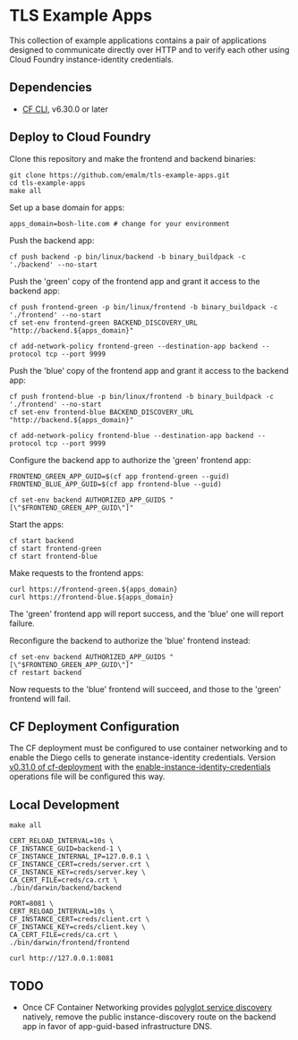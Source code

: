 # TLS Example Apps

This collection of example applications contains a pair of applications designed to communicate directly over HTTP and to verify each other using Cloud Foundry instance-identity credentials.


## Dependencies

- [CF CLI](https://github.com/cloudfoundry/cli/releases), v6.30.0 or later


## Deploy to Cloud Foundry

Clone this repository and make the frontend and backend binaries:

```
git clone https://github.com/emalm/tls-example-apps.git
cd tls-example-apps
make all
```

Set up a base domain for apps:

```
apps_domain=bosh-lite.com # change for your environment
```

Push the backend app:

```
cf push backend -p bin/linux/backend -b binary_buildpack -c './backend' --no-start
```

Push the 'green' copy of the frontend app and grant it access to the backend app:

```
cf push frontend-green -p bin/linux/frontend -b binary_buildpack -c './frontend' --no-start
cf set-env frontend-green BACKEND_DISCOVERY_URL "http://backend.${apps_domain}"

cf add-network-policy frontend-green --destination-app backend --protocol tcp --port 9999
```

Push the 'blue' copy of the frontend app and grant it access to the backend app:

```
cf push frontend-blue -p bin/linux/frontend -b binary_buildpack -c './frontend' --no-start
cf set-env frontend-blue BACKEND_DISCOVERY_URL "http://backend.${apps_domain}"

cf add-network-policy frontend-blue --destination-app backend --protocol tcp --port 9999
```

Configure the backend app to authorize the 'green' frontend app:

```
FRONTEND_GREEN_APP_GUID=$(cf app frontend-green --guid)
FRONTEND_BLUE_APP_GUID=$(cf app frontend-blue --guid)

cf set-env backend AUTHORIZED_APP_GUIDS "[\"$FRONTEND_GREEN_APP_GUID\"]"
```

Start the apps:

```
cf start backend
cf start frontend-green
cf start frontend-blue
```

Make requests to the frontend apps:

```
curl https://frontend-green.${apps_domain}
curl https://frontend-blue.${apps_domain}
```

The 'green' frontend app will report success, and the 'blue' one will report failure.

Reconfigure the backend to authorize the 'blue' frontend instead:

```
cf set-env backend AUTHORIZED_APP_GUIDS "[\"$FRONTEND_GREEN_APP_GUID\"]"
cf restart backend
```

Now requests to the 'blue' frontend will succeed, and those to the 'green' frontend will fail.


## CF Deployment Configuration

The CF deployment must be configured to use container networking and to enable the Diego cells to generate instance-identity credentials. Version [v0.31.0 of cf-deployment](https://github.com/cloudfoundry/cf-deployment/tree/v0.31.0) with the [enable-instance-identity-credentials](https://github.com/cloudfoundry/cf-deployment/blob/v0.31.0/operations/experimental/enable-instance-identity-credentials.yml) operations file will be configured this way.


## Local Development

```
make all

CERT_RELOAD_INTERVAL=10s \
CF_INSTANCE_GUID=backend-1 \
CF_INSTANCE_INTERNAL_IP=127.0.0.1 \
CF_INSTANCE_CERT=creds/server.crt \
CF_INSTANCE_KEY=creds/server.key \
CA_CERT_FILE=creds/ca.crt \
./bin/darwin/backend/backend

PORT=8081 \
CERT_RELOAD_INTERVAL=10s \
CF_INSTANCE_CERT=creds/client.crt \
CF_INSTANCE_KEY=creds/client.key \
CA_CERT_FILE=creds/ca.crt \
./bin/darwin/frontend/frontend

curl http://127.0.0.1:8081
```

## TODO

- Once CF Container Networking provides [polyglot service discovery](https://docs.google.com/document/d/1Kix6QzXn8Q2Rbgdl97S4E6xsHUTSfKUQJKrBv7JzAVc/edit) natively, remove the public instance-discovery route on the backend app in favor of app-guid-based infrastructure DNS.
